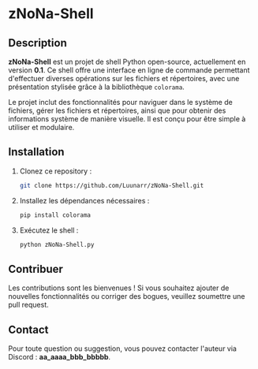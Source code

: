 # zNoNa-Shell

## Description

**zNoNa-Shell** est un projet de shell Python open-source, actuellement en version **0.1**. Ce shell offre une interface en ligne de commande permettant d'effectuer diverses opérations sur les fichiers et répertoires, avec une présentation stylisée grâce à la bibliothèque `colorama`.

Le projet inclut des fonctionnalités pour naviguer dans le système de fichiers, gérer les fichiers et répertoires, ainsi que pour obtenir des informations système de manière visuelle. Il est conçu pour être simple à utiliser et modulaire.

## Installation

1. Clonez ce repository :
   ```bash
   git clone https://github.com/Luunarr/zNoNa-Shell.git
   ```

2. Installez les dépendances nécessaires :
   ```bash
   pip install colorama
   ```

3. Exécutez le shell :
   ```bash
   python zNoNa-Shell.py
   ```

## Contribuer

Les contributions sont les bienvenues ! Si vous souhaitez ajouter de nouvelles fonctionnalités ou corriger des bogues, veuillez soumettre une pull request.

## Contact

Pour toute question ou suggestion, vous pouvez contacter l'auteur via Discord : **aa_aaaa_bbb_bbbbb**.
